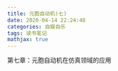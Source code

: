 ```yaml
---
title: 元胞自动机(七)
date: 2020-04-14 22:24:48
categories: 自娱自乐
tags: 读书笔记
mathjax: true
---
```


第七章：元胞自动机在仿真领域的应用

<!--more-->
